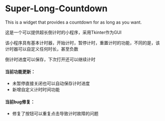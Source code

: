 # Super-Long-Countdown
This is a widget that provides a countdown for as long as you want.

这是一个可以提供超长倒计时的小程序，采用Tkinter作为GUI

该小程序具有基本计时器，开始计时，暂停计时，重置计时的功能，不同的是，该计时器可以自定义任何时长，甚至负数

倒计时进度可以保存，下次打开还可以继续计时

#### 当前功能更新：

- 未暂停直接关闭也可以自动保存计时进度
- 新增自定义计时时间功能

#### 当前bug修复：

- 修复了按钮可以重复点击导致计时故障的问题
